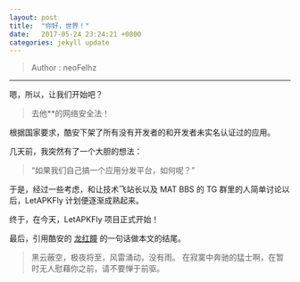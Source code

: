```yaml
---
layout: post
title:  "你好，世界！"
date:   2017-05-24 23:24:21 +0800
categories: jekyll update
---
```


> Author : neoFelhz

-----

嗯，所以，让我们开始吧？

> 去他**的网络安全法！

根据国家要求，酷安下架了所有没有开发者的和开发者未实名认证过的应用。

几天前，我突然有了一个大胆的想法：

> “如果我们自己搞一个应用分发平台，如何呢？”

于是，经过一些考虑，和让技术飞站长以及 MAT BBS 的 TG 群里的人简单讨论以后，LetAPKFly 计划便逐渐成熟起来。

终于，在今天，LetAPKFly 项目正式开始！

最后，引用酷安的 [龙红瞳](http://www.coolapk.com/u/532521) 的一句话做本文的结尾。

> 黑云蔽空，极夜将至，风雷涌动，没有雨。
> 在寂寞中奔驰的猛士啊，在暂时无人慰藉你之前，请不要惮于前驱。